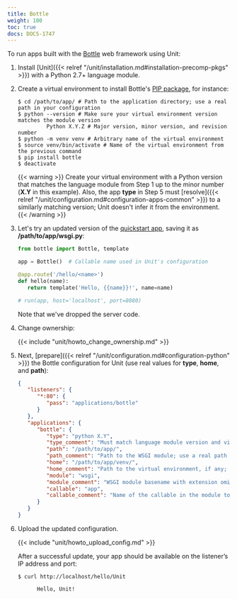 ```yaml
---
title: Bottle
weight: 100
toc: true
docs: DOCS-1747
---
```


To run apps built with the [Bottle](https://bottlepy.org/docs/dev/) web
framework using Unit:

1. Install [Unit]({{< relref "/unit/installation.md#installation-precomp-pkgs" >}}) with a Python 2.7+ language module.

2. Create a virtual environment to install Bottle's
[PIP package](https://bottlepy.org/docs/dev/tutorial.html#installation), for
   instance:

   ```console
   $ cd /path/to/app/ # Path to the application directory; use a real path in your configuration
   $ python --version # Make sure your virtual environment version matches the module version
            Python X.Y.Z # Major version, minor version, and revision number
   $ python -m venv venv # Arbitrary name of the virtual environment
   $ source venv/bin/activate # Name of the virtual environment from the previous command
   $ pip install bottle
   $ deactivate
   ```

   {{< warning >}}
   Create your virtual environment with a Python version that matches the
   language module from Step 1 up to the minor number (**X.Y** in
   this example). Also, the app **type** in Step 5 must
   [resolve]({{< relref "/unit/configuration.md#configuration-apps-common" >}})
   to a similarly matching version; Unit doesn't infer it from the environment.
   {{< /warning >}}

3. Let's try an updated version of the [quickstart app](https://bottlepy.org/docs/dev/tutorial.html#the-default-application),
   saving it as **/path/to/app/wsgi.py**:

   ```python
   from bottle import Bottle, template

   app = Bottle()  # Callable name used in Unit's configuration

   @app.route('/hello/<name>')
   def hello(name):
      return template('Hello, {{name}}!', name=name)

   # run(app, host='localhost', port=8080)
   ```

   Note that we've dropped the server code.

4. Change ownership:

   {{< include "unit/howto_change_ownership.md" >}}

5. Next, [prepare]({{< relref "/unit/configuration.md#configuration-python" >}}) the Bottle configuration for
   Unit (use real values for **type**, **home**, and **path**):

   ```json
   {
      "listeners": {
         "*:80": {
            "pass": "applications/bottle"
         }
      },
      "applications": {
         "bottle": {
            "type": "python X.Y",
            "type_comment": "Must match language module version and virtual environment version",
            "path": "/path/to/app/",
            "path_comment": "Path to the WSGI module; use a real path in your configuration",
            "home": "/path/to/app/venv/",
            "home_comment": "Path to the virtual environment, if any; use a real path in your configuration",
            "module": "wsgi",
            "module_comment": "WSGI module basename with extension omitted",
            "callable": "app",
            "callable_comment": "Name of the callable in the module to run"
         }
      }
   }
   ```

6. Upload the updated configuration.

   {{< include "unit/howto_upload_config.md" >}}

   After a successful update, your app should be available on the listener’s IP
   address and port:

   ```console
   $ curl http://localhost/hello/Unit

         Hello, Unit!
   ```
